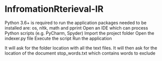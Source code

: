 # InfromationRterieval-IR

Python 3.6+ is required to run the application
packages needed to be installed are: os, nltk, math and pprint
Open an IDE which can process Python scripts (e.g. PyCharm, Spyder)
Import the project folder
Open the indexer.py file
Execute the script
Run the application

It will ask for the folder location with all the text files.
It will then ask for the location of the document stop_words.txt which contains words to exclude
